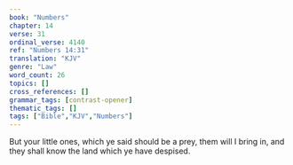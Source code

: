```yaml
---
book: "Numbers"
chapter: 14
verse: 31
ordinal_verse: 4140
ref: "Numbers 14:31"
translation: "KJV"
genre: "Law"
word_count: 26
topics: []
cross_references: []
grammar_tags: [contrast-opener]
thematic_tags: []
tags: ["Bible","KJV","Numbers"]
---
```

But your little ones, which ye said should be a prey, them will I bring in, and they shall know the land which ye have despised.
